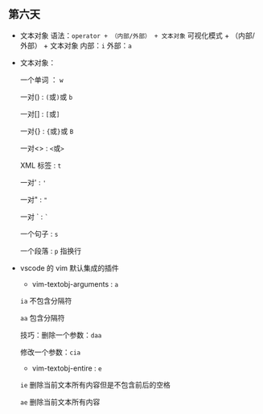 ## 第六天

- 文本对象
  语法：`operator + （内部/外部） + 文本对象`
  可视化模式 + （内部/外部） + 文本对象
  内部：`i`
  外部：`a`

- 文本对象：

  一个单词 ： `w`

  一对() : `(`或`)`或 `b`

  一对[] : `[`或`]`

  一对{} : `{`或`}`或 `B`

  一对<> : `<`或`>`

  XML 标签 : `t`

  一对' : `'`

  一对" : `"`

  一对 \` : `` ` ``

  一个句子 : `s`

  一个段落 : `p` 指换行

- vscode 的 vim 默认集成的插件

  - vim-textobj-arguments : `a`

  `ia` 不包含分隔符

  `aa` 包含分隔符

  技巧：删除一个参数：`daa`

  修改一个参数：`cia`

  - vim-textobj-entire : `e`

  `ie` 删除当前文本所有内容但是不包含前后的空格

  `ae` 删除当前文本所有内容
